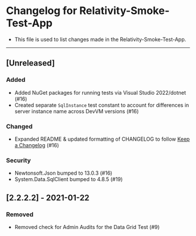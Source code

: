 # Changelog for Relativity-Smoke-Test-App

- This file is used to list changes made in the Relativity-Smoke-Test-App.

-------------------------

## [Unreleased]

### Added

- Added NuGet packages for running tests via Visual Studio 2022/dotnet (#16)
- Created separate `SqlInstance` test constant to account for differences in server instance name across DevVM versions (#16)

### Changed

- Expanded README &amp; updated formatting of CHANGELOG to follow [Keep a Changelog](https://keepachangelog.com/en/1.1.0/) (#16)

### Security

- Newtonsoft.Json bumped to 13.0.3 (#16)
- System.Data.SqlClient bumped to 4.8.5 (#19)

## [2.2.2.2] - 2021-01-22

### Removed

- Removed check for Admin Audits for the Data Grid Test (#9)